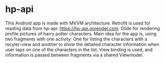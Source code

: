 # hp-api

This Android app is made with MVVM architecture. Retrofit is used for reading data from hp-api: https://hp-api.onrender.com. Glide for rendering 
profile pictures of harry potter characters. Main idea for the app is, using two fragments with one activity: One for listing the characters with a 
recyler-view and another to show the detailed character information when user taps on one of the characters in the list. View binding is used, and
information is passed between fragments via a shared Viewmodel.
